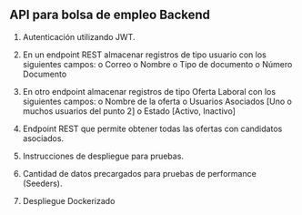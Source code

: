 
## API para bolsa de empleo Backend

1.	Autenticación utilizando JWT.
2.	En un endpoint REST almacenar registros de tipo usuario con los siguientes campos:
o	Correo
o	Nombre
o	Tipo de documento
o	Número Documento
3.	En otro endpoint almacenar registros de tipo Oferta Laboral con los siguientes campos:
o	Nombre de la oferta 
o	Usuarios Asociados [Uno o muchos usuarios del punto 2]
o	Estado [Activo, Inactivo]
4.	Endpoint REST que permite obtener todas las ofertas con candidatos asociados. 


1.	Instrucciones de despliegue para pruebas.
2.	Cantidad de datos precargados para pruebas de performance (Seeders).
3.	Despliegue Dockerizado
